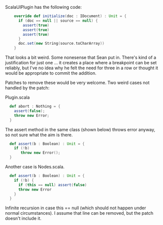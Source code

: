 ScalaUIPlugin has the following code:

```scala
    override def initialize(doc : IDocument) : Unit = {
      if (doc == null || source == null) {
        assert(true)
        assert(true)
        assert(true)
      }
      doc.set(new String(source.toCharArray))
    }
```

That looks a bit weird.
Some nonesense that Sean put in. There's kind of a justification for just one ... it creates a place where a breakpoint can be set reliably, but I've no idea why he felt the need for three in a row or thought it would be appropriate to commit the addition.

Patches to remove these would be very welcome.
Two weird cases not handled by the patch:

Plugin.scala
```scala
  def abort : Nothing = {
    assert(false);
    throw new Error;
  }
```

The assert method in the same class (shown below) throws error anyway, so not sure what the aim is there.

```scala
  def assert(b : Boolean) : Unit = {
    if (!b)
       throw new Error();
  }
```

Another case is Nodes.scala.

```scala
  def assert(b : Boolean) : Unit = {
    if (!b) {
      if (this == null) assert(false)
      throw new Error
    }
  }
```

Infinite recursion in case this == null (which should not happen under normal circumstances). I assume that line can be removed, but the patch doesn't include it.
